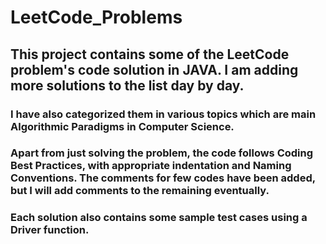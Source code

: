 # LeetCode_Problems

## This project contains some of the LeetCode problem's code solution in JAVA. I am adding more solutions to the list day by day.

### I have also categorized them in various topics which are main Algorithmic Paradigms in Computer Science.

### Apart from just solving the problem, the code follows Coding Best Practices, with appropriate indentation and Naming Conventions. The comments for few codes have been added, but I will add comments to the remaining eventually.

### Each solution also contains some sample test cases using a Driver function.